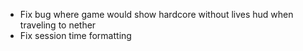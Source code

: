 - Fix bug where game would show hardcore without lives hud when traveling to nether
- Fix session time formatting